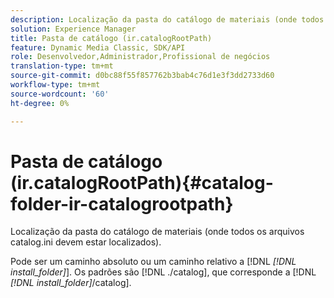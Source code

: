 ```yaml
---
description: Localização da pasta do catálogo de materiais (onde todos os arquivos catalog.ini devem estar localizados).
solution: Experience Manager
title: Pasta de catálogo (ir.catalogRootPath)
feature: Dynamic Media Classic, SDK/API
role: Desenvolvedor,Administrador,Profissional de negócios
translation-type: tm+mt
source-git-commit: d0bc88f55f857762b3bab4c76d1e3f3dd2733d60
workflow-type: tm+mt
source-wordcount: '60'
ht-degree: 0%

---
```



# Pasta de catálogo (ir.catalogRootPath){#catalog-folder-ir-catalogrootpath}

Localização da pasta do catálogo de materiais (onde todos os arquivos catalog.ini devem estar localizados).

Pode ser um caminho absoluto ou um caminho relativo a [!DNL *[!DNL install_folder]*]. Os padrões são [!DNL ./catalog], que corresponde a [!DNL *[!DNL install_folder]*/catalog].
